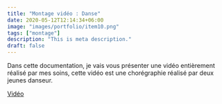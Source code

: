 ```yaml
---
title: "Montage vidéo : Danse"
date: 2020-05-12T12:14:34+06:00
image: "images/portfolio/item10.png"
tags: ["montage"]
description: "This is meta description."
draft: false
---
```


Dans cette documentation, je vais vous présenter une vidéo entièrement réalisé par mes soins, cette vidéo est une chorégraphie réalisé par deux jeunes danseur.

[Vidéo](https://youtube.com/shorts/2GLU3ae87Qw)